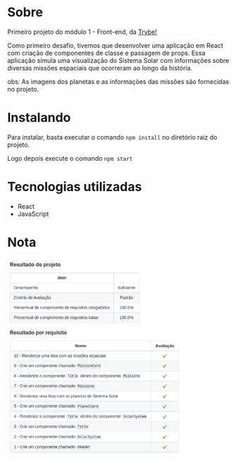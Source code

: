 <h1>Sobre</h1>
<p>Primeiro projeto do módulo 1 - Front-end, da <a href="https://betrybe.com" target="_blank">Trybe!</a></p>
<p>Como primeiro desafio, tivemos que desenvolver uma aplicação em React com criação de componentes de classe e passagem de props. Essa aplicação simula uma visualização do Sistema Solar com informações sobre diversas missões espaciais que ocorreram ao longo da história.</p>

<p>obs: As imagens dos planetas e as informações das missões são fornecidas no projeto.</p>

<h1>Instalando</h1>

<p>Para instalar, basta executar o comando <code>npm install</code> no diretório raiz do projeto.</p>
<p>Logo depois execute o comando <code>npm start</code></p>

<h1>Tecnologias utilizadas</h1>

<ul>
  <li>React</li>
  <li>JavaScript</li>
</ul>

<h1>Nota</h1>
<img src="./solarsystem.png" alt="nota do projeto" width='800' height='450'>
